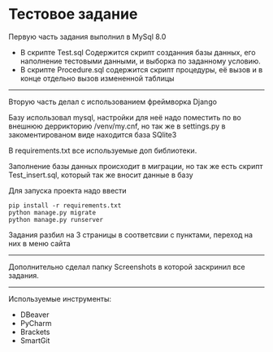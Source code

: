 # Тестовое задание
Первую часть задания выполнил в MySql 8.0
* В скрипте Test.sql Содержится скрипт созданния базы данных, его наполнение тестовыми данными, и выборка по заданному условию.
* В скрипте Procedure.sql содержится скрипт процедуры, её вызов и в конце отдельно вызов измененной таблицы
***
Вторую часть делал с использованием фреймворка Django

Базу использовал mysql, настройки для неё надо поместить по во внешнюю деррикторию /venv/my.cnf, но так же в settings.py в закоментированом виде находится база SQlite3

В requirements.txt все используемые доп библиотеки.

Заполнение базы данных происходит в миграции, но так же есть скрипт Test_insert.sql, который так же вносит данные в базу

Для запуска проекта надо ввести 
```
pip install -r requirements.txt
python manage.py migrate
python manage.py runserver
```
Задания разбил на 3 страницы в соответсвии с пунктами, переход на них в меню сайта
***
Дополнительно сделал папку Screenshots в которой заскринил все задания.
***
Используемые инструменты:
* DBeaver
* PyCharm
* Brackets
* SmartGit
